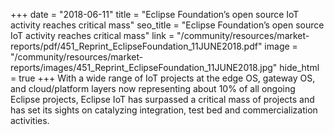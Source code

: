 +++
date = "2018-06-11"
title = "Eclipse Foundation’s open source IoT activity reaches critical mass"
seo_title = "Eclipse Foundation’s open source IoT activity reaches critical mass"
link = "/community/resources/market-reports/pdf/451_Reprint_EclipseFoundation_11JUNE2018.pdf"
image = "/community/resources/market-reports/images/451_Reprint_EclipseFoundation_11JUNE2018.jpg"
hide_html = true
+++
With a wide range of IoT projects at the edge OS, gateway OS, and cloud/platform layers now representing about 10% of all ongoing Eclipse projects, Eclipse IoT has surpassed a critical mass of projects and has set its sights on catalyzing integration, test bed and commercialization activities.
